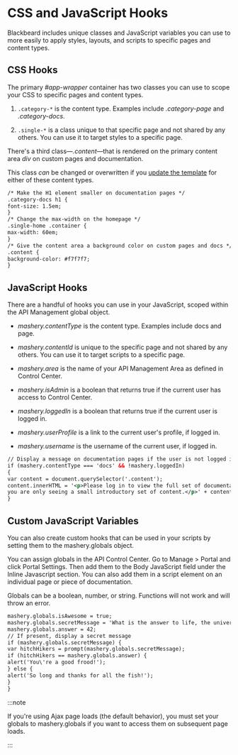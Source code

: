 ﻿---
sidebar_position: 6
---

# CSS and JavaScript Hooks

<head>
  <meta name="guidename" content="API Management"/>
  <meta name="context" content="GUID-06736b92-0fea-484f-872b-c4f0e715309e"/>
</head>

Blackbeard includes unique classes and JavaScript variables you can use to more easily to apply styles, layouts, and scripts to specific pages and content types.

## CSS Hooks

The primary *#app-wrapper* container has two classes you can use to scope your CSS to specific pages and content types.

1. `.category-*` is the content type. Examples include *.category-page* and *.category-docs*.

2. `.single-*` is a class unique to that specific page and not shared by any others. You can use it to target styles to a specific page.

There's a third class—*.content*—that is rendered on the primary content area *div* on custom pages and documentation.

This class *can* be changed or overwritten if you [update the template](Templates.md) for either of these content types.

```xml
/* Make the H1 element smaller on documentation pages */
.category-docs h1 {
font-size: 1.5em;
}
/* Change the max-width on the homepage */
.single-home .container {
max-width: 60em;
}
/* Give the content area a background color on custom pages and docs */
.content {
background-color: #f7f7f7;
}
```

## JavaScript Hooks

There are a handful of hooks you can use in your JavaScript, scoped within the API Management global object.

- *mashery.contentType* is the content type. Examples include docs and page.

- *mashery.contentId* is unique to the specific page and not shared by any others. You can use it to target scripts to a specific page.

- *mashery.area* is the name of your API Management Area as defined in Control Center.

- *mashery.isAdmin* is a boolean that returns true if the current user has access to Control Center.

- *mashery.loggedIn* is a boolean that returns true if the current user is logged in.

- *mashery.userProfile* is a link to the current user's profile, if logged in.

- *mashery.username* is the username of the current user, if logged in.

```xml
// Display a message on documentation pages if the user is not logged in
if (mashery.contentType === 'docs' && !mashery.loggedIn)
{
var content = document.querySelector('.content');
content.innerHTML = '<p>Please log in to view the full set of documentation. As a logged out user,
you are only seeing a small introductory set of content.</p>' + content.innerHTML;
}
```

## Custom JavaScript Variables

You can also create custom hooks that can be used in your scripts by setting them to the mashery.globals object.

You can assign globals in the API Control Center. Go to Manage > Portal and click Portal Settings. Then add them to the Body JavaScript field under the Inline Javascript section. You can also add them in a script element on an individual page or piece of documentation.

Globals can be a boolean, number, or string. Functions will not work and will throw an error.

```xml
mashery.globals.isAwesome = true;
mashery.globals.secretMessage = 'What is the answer to life, the universe, and everything?';
mashery.globals.answer = 42;
// If present, display a secret message
if (mashery.globals.secretMessage) {
var hitchHikers = prompt(mashery.globals.secretMessage);
if (hitchHikers == mashery.globals.answer) {
alert('You\'re a good frood!');
} else {
alert('So long and thanks for all the fish!');
}
}
```

:::note

If you're using Ajax page loads (the default behavior), you must set your globals to mashery.globals if you want to access them on subsequent page loads.

:::
